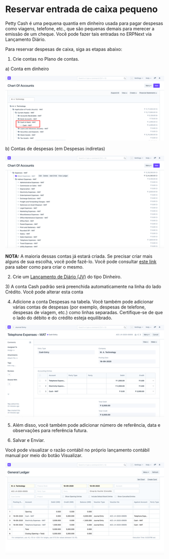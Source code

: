 # Reservar entrada de caixa pequeno



Petty Cash é uma pequena quantia em dinheiro usada para pagar despesas como viagens, telefone, etc., que são pequenas demais para merecer a emissão de um cheque. Você pode fazer tais entradas no ERPNext via Lançamento Diário. 

  


Para reservar despesas de caixa, siga as etapas abaixo:

  


1) Crie contas no Plano de contas.

a) Conta em dinheiro

  


![](/files/Xm2nW4G.png)

  


b) Contas de despesas (em Despesas indiretas) 

  


![](/files/ok4dPwa.png)

  


   


**NOTA:** A maioria dessas contas já estará criada. Se precisar criar mais alguns de sua escolha, você pode fazê-lo. Você pode consultar [este link](https://docs.erpnext.com/docs/user/manual/en/accounts/chart-of-accounts) para saber como para criar o mesmo.

  


2) Crie um  [Lançamento de Diário (JV)](https://docs.erpnext.com/docs/user/manual/en/accounts/journal-entry) do tipo Dinheiro.

  


3) A conta Cash padrão será preenchida automaticamente na linha do lado Crédito. Você pode alterar esta conta 

  


4) Adicione a conta Despesas na tabela. Você também pode adicionar várias contas de despesas (por exemplo, despesas de telefone, despesas de viagem, etc.) como linhas separadas. Certifique-se de que o lado do débito e do crédito esteja equilibrado.

  


![](/files/ba2NsLq.png)

  


5) Além disso, você também pode adicionar número de referência, data e observações para referência futura.

  


6) Salvar e Enviar.

  


Você pode visualizar o razão contábil no próprio lançamento contábil manual por meio do botão Visualizar.

  


![](/files/oV61m5T.png)

  


  




